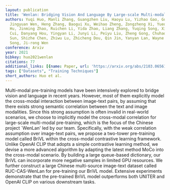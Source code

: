 ```yaml
---
layout: publication
title: 'Wenlan: Bridging Vision And Language By Large-scale Multi-modal Pre-training'
authors: Yuqi Huo, Manli Zhang, Guangzhen Liu, Haoyu Lu, Yizhao Gao, Guoxing Yang,
  Jingyuan Wen, Heng Zhang, Baogui Xu, Weihao Zheng, Zongzheng Xi, Yueqian Yang, Anwen
  Hu, Jinming Zhao, Ruichen Li, Yida Zhao, Liang Zhang, Yuqing Song, Xin Hong, Wanqing
  Cui, Danyang Hou, Yingyan Li, Junyi Li, Peiyu Liu, Zheng Gong, Chuhao Jin, Yuchong
  Sun, Shizhe Chen, Zhiwu Lu, Zhicheng Dou, Qin Jin, Yanyan Lan, Wayne Xin Zhao, Ruihua
  Song, Ji-rong Wen
conference: Arxiv
year: 2021
bibkey: huo2021wenlan
citations: 77
additional_links: [{name: Paper, url: 'https://arxiv.org/abs/2103.06561'}]
tags: ["Datasets", "Training Techniques"]
short_authors: Huo et al.
---
```

Multi-modal pre-training models have been intensively explored to bridge
vision and language in recent years. However, most of them explicitly model the
cross-modal interaction between image-text pairs, by assuming that there exists
strong semantic correlation between the text and image modalities. Since this
strong assumption is often invalid in real-world scenarios, we choose to
implicitly model the cross-modal correlation for large-scale multi-modal
pre-training, which is the focus of the Chinese project `WenLan' led by our
team. Specifically, with the weak correlation assumption over image-text pairs,
we propose a two-tower pre-training model called BriVL within the cross-modal
contrastive learning framework. Unlike OpenAI CLIP that adopts a simple
contrastive learning method, we devise a more advanced algorithm by adapting
the latest method MoCo into the cross-modal scenario. By building a large
queue-based dictionary, our BriVL can incorporate more negative samples in
limited GPU resources. We further construct a large Chinese multi-source
image-text dataset called RUC-CAS-WenLan for pre-training our BriVL model.
Extensive experiments demonstrate that the pre-trained BriVL model outperforms
both UNITER and OpenAI CLIP on various downstream tasks.